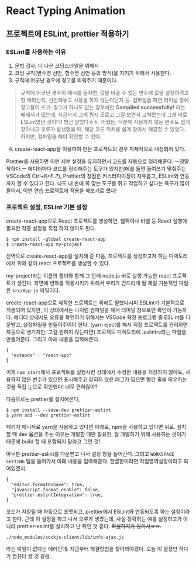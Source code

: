 
# React Typing Animation

## 프로젝트에 ESLint, prettier 적용하기
### ESLint를 사용하는 이유

1. 문법 검사, 더 나은 코딩스타일을 위해서
2. 코딩 규칙(변수명 선언, 함수명 선언 등의 방식)을 지키기 위해서 사용한다.
3. 규칙에 어긋난 경우에 경고를 띄워주기 때문이다.

> 규칙에 어긋난 경우의 예시를 들자면, 값을 바꿀 수 없는 변수에 값을 설정하려고 할 때라던지, 선언해놓고 사용을 하지 않는다던지 등. 컴파일을 하면 터미널 창에 경고들이 뜨고, 경고가 하나도 없는 경우에만 **Compiled successfully!** 라는 메세지가 떴는데, 지금까지 그게 뭔지 모르고 그걸 보면서 고쳐왔는데 그게 바로 ESLint였던 것이다! 방금 알았다ㅎㅎ. 어쨌든, 덕분에 사용하지 않는 변수도 쉽게 찾아내고 오류가 발생했을 때, 해당 코드 위치를 쉽게 찾아서 해결할 수 있었다. 하지만, 컴파일을 해야 확인할 수 있다. 

4. create-react-app을 이용하여 만든 프로젝트의 경우 자체적으로 내장되어 있다. 

Prettier를 사용하면 이런 세부 설정을 유지하면서 코드를 자동으로 정리해준다. ㅡ정말 착하다.ㅡ 에디터마다 코드를 정리해주는 도구가 있지만(에를 들면 들여쓰기 맞춰주는 VSCode의 Ctrl+K+F..?), Prettier의 장점은 커스터마이징이 자유롭고, ESLint와 연동까지 할 수 있다고 한다. 나도 내 손에 꼭 맞는 도구를 쥐고 작업하고 싶다는 욕구가 많이 들어서, 이번 연습 프로젝트에 적용을 해보기로 했다! 

### 프로젝트 설정, ESLint 기본 설정

create-react-app으로 React 프로젝트를 생성하면, 웹팩이나 바벨 등 React 실행에 필요한 각종 설정을 직접 하지 않아도 된다.

	$ npm install -global create-react-app
	$ create-react-app my-project

전역으로 create-react-app을 설치해 준 다음, 프로젝트를 생성하고자 하는 디렉토리에서 위와 같이 react 프로젝트를 생성할 수 있다. 

my-project라는 이름의 폴더와 함께 그 안에 node.js 바로 실행 가능한 react 프로젝트가 생긴다. 화면에 변화를 적용시키기 위해서 우리가 건드리게 될 제일 기본적인 파일은 `src/App.js` 파일이다.

create-react-app으로 제작한 프로젝트는 위에도 말했다시피 ESLint가 기본적으로 적용되어 있지만, 이 상태에서는 나처럼 컴파일을 해서 터미널 창으로만 확인이 가능하다. 에디터 상에서도 오류를 확인하기 위해서는 VSCode 확장 프로그램 중 ESLint를 다운받고, 설정파일을 만들어주어야 한다. (yarn eject를 해서 직접 프로젝트를 관리하면 자동으로 생기지만, 그걸 원하지 않는다면) 프로젝트 디렉토리에 .eslintrc라는 파일을 만들어준다. 그리고 아래 내용을 입력해준다.

	{
      "extends" : "react-app"
    }

이제 `npm start`해서 프로젝트를 실행시킨 상태에서 수정한 내용을 저장하지 않아도, 사용하지 않은 변수가 있으면 표시해주고 닫히지 않은 태그가 있으면 빨간 줄을 띄우저는 것을 직접 눈으로 확인했다! 너무 편하잖아?

다음으로는 prettier를 설치해본다,

	$ npm install --save-dev prettier-eslint
	$ yarn add --dev prettier-eslint

패키지 매니저로 yarn을 사용하고 있다면 아래로, npm을 사용하고 있다면 위로. 설치할 때 dev 옵션을 주는 이유는 개발할 때만 필요한, 잘 개발하기 위해 사용하는 것이기 때문에 build 할 때 포함되지 말라고 그런 것! 

아무튼 prettier-eslint를 다운받고 나서 설정 창을 들어간다. 그리고 `WORKSPACE SETTING` 탭을 들어가서 아래 내용을 입력해준다. 한글판이라면 작업영역설정이라고 되어있겠지.

	{
      "editor.formatOnSave": true,
      "javascript.format.enable": false,
      "prettier.eslintIntegration": true,
	}

코드가 저장될 때 자동으로 포맷되고, prettier에서 ESLint와 연동되도록 하는 설정이라고 한다. 근데 이 설정을 하고 나서 오류가 생겼는데, 사실 정확히는 얘를 설정하고가 아니라 prettier-eslint를 설치하고 난 뒤인 것 같다. ~~확실하지가 않아서ㅠㅠ.~~ 

	./node_modules/sockjs-client/lib/info-ajax.js

라는 파일이 없다는 에러인데. 지금부터 해결방법을 찾아봐야겠다. 오늘 이 설정만 하다가 컴퓨터 끌 것 같음. 

